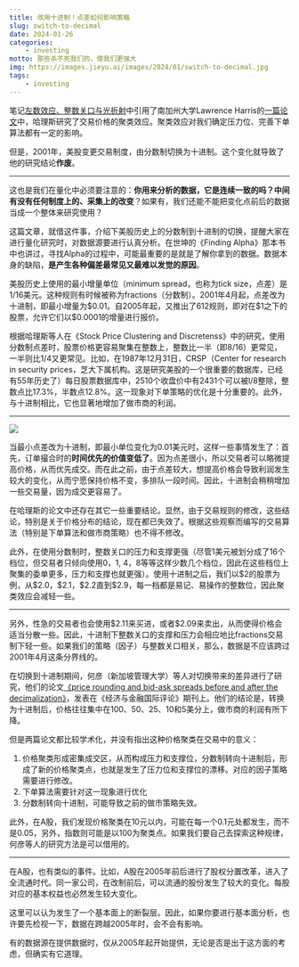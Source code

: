 ```yaml
---
title: 改用十进制！点差如何影响策略
slug: switch-to-decimal
date: 2024-01-26
categories:
    - investing
motto: 那些杀不死我们的，使我们更强大
img: https://images.jieyu.ai/images/2024/01/switch-to-decimal.jpg
tags: 
    - investing
---
```


笔记[左数效应、整数关口与光折射](http://www.jieyu.ai/blog/2024/01/23/left-side-effect-integer-pressure/)中引用了南加州大学Lawrence Harris的[一篇论文](/assets/ebooks/Stock-price-clustering-and-price-discreteness.pdf)中，哈理斯研究了交易价格的聚类效应。聚类效应对我们确定压力位、完善下单算法都有一定的影响。

但是，2001年，美股变更交易制度，由分数制切换为十进制。这个变化就导致了他的研究结论**作废**。

<!--more-->

---

这也是我们在量化中必须要注意的：**你用来分析的数据，它是连续一致的吗？中间有没有任何制度上的、采集上的改变**？如果有，我们还能不能把变化点前后的数据当成一个整体来研究使用？

这篇文章，就借这件事，介绍下美股历史上的分数制到十进制的切换，提醒大家在进行量化研究时，对数据源要进行认真分析。在世坤的《Finding Alpha》那本书中也讲过，寻找Alpha的过程中，可能最重要的是就是了解你拿到的数据。数据本身的缺陷，**是产生各种偏差最常见又最难以发觉的原因**。

美股历史上使用的最小增量单位（minimum spread，也称为tick size，点差）是1/16美元。这种规则有时候被称为fractions（分数制）。2001年4月起，点差改为十进制，即最小增量为\$0.01。自2005年起，又推出了612规则，即对在\$1之下的股票，允许它们以\$0.0001的增量进行报价。

根据哈理斯等人在《Stock Price Clustering and Discretenss》中的研究，使用分数制点差时，股票价格更容易聚集在整数上，整数比一半（即8/16）更常见，一半则比1/4又更常见。比如，在1987年12月31日，CRSP（Center for research in security prices，芝大下属机构。这是研究美股的一个很重要的数据库，已经有55年历史了）每日股票数据库中，2510个收盘价中有2431个可以被l/8整除，整数点比17.3%，半数点12.8%。这一现象对下单策略的优化是十分重要的。此外，与十进制相比，它也显著地增加了做市商的利润。

---

![](https://images.jieyu.ai/images/2024/01/stock-price-clustering.jpg)

当最小点差改为十进制，即最小单位变化为0.01美元时，这样一些事情发生了：首先，订单撮合时的**时间优先的价值变低了**。因为点差很小，所以交易者可以略微提高价格，从而优先成交。而在此之前，由于点差较大，想提高价格会导致利润发生较大的变化，从而宁愿保持价格不变，多排队一段时间。因此，十进制会稍稍增加一些交易量，因为成交更容易了。

在哈理斯的论文中还存在其它一些重要结论。显然，由于交易规则的修改，这些结论，特别是关于价格分布的结论，现在都已失效了。根据这些观察而编写的交易算法（特别是下单算法和做市商策略）也不得不修改。

此外，在使用分数制时，整数关口的压力和支撑更强（尽管1美元被划分成了16个档位，但交易者只倾向使用0，1, 4，8等等这样少数几个档位，因此在这些档位上聚集的委单更多，压力和支撑也就更强）。使用十进制之后，我们以\$2的股票为例，从\$2.0，\$2.1，\$2.2直到\$2.9，每一档都是易记、易操作的整数位，因此聚类效应会减轻一些。

---

另外，性急的交易者也会使用\$2.11来买进，或者\$2.09来卖出，从而使得价格会适当分散一些。因此，十进制下整数关口的支撑和压力会相应地比fractions交易制下轻一些。如果我们的策略（因子）与整数关口相关，那么，数据是不应该跨过2001年4月这条分界线的。

在切换到十进制期间，何彦（新加坡管理大学）等人对切换带来的差异进行了研究，他们的论文[《price rounding and bid-ask spreads before and after the decimalization》](/assets/ebooks/Price-Rounding-and-Bid-Ask-Spreads-before-and-after-the-Decimaliz.pdf)，发表在《经济与金融国际评论》期刊上。他们的结论是，转换为十进制后，价格往往集中在100、50、25、10和5美分上，做市商的利润有所下降。

但是两篇论文都比较学术化，并没有指出这种价格聚类在交易中的意义：

1. 价格聚类形成密集成交区，从而构成压力和支撑位，分数制转向十进制后，形成了新的价格聚类点，也就是发生了压力位和支撑位的漂移。对应的因子策略需要进行修改。
2. 下单算法需要针对这一现象进行优化
3. 分数制转向十进制，可能导致之前的做市策略失效。

此外，在A股，我们发现价格聚类在10元以内，可能在每一个0.1元处都发生，而不是0.05，另外，指数则可能是以100为聚类点。如果我们要自己去探索这种规律，何彦等人的研究方法是可以借用的。

---

在A股，也有类似的事件。比如，A股在2005年前后进行了股权分置改革，进入了全流通时代。同一家公司，在改制前后，可以流通的股份发生了较大的变化。每股对应的基本权益也必然发生较大变化。

这里可以认为发生了一个基本面上的断裂层。因此，如果你要进行基本面分析，也许要先检视一下，数据在跨越2005年时，会不会有影响。

有的数据源在提供数据时，仅从2005年起开始提供，无论是否是出于这方面的考虑，但确实有它道理。





